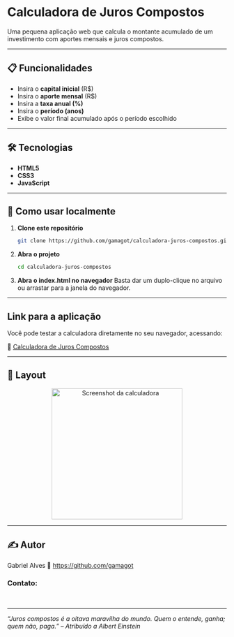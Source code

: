 # Calculadora de Juros Compostos

Uma pequena aplicação web que calcula o montante acumulado de um investimento com aportes mensais e juros compostos.

---

## 📋 Funcionalidades

- Insira o **capital inicial** (R$)  
- Insira o **aporte mensal** (R$)  
- Insira a **taxa anual (%)**  
- Insira o **período (anos)**  
- Exibe o valor final acumulado após o período escolhido  

---

## 🛠️ Tecnologias

- **HTML5**  
- **CSS3**  
- **JavaScript**  

---

## 🚀 Como usar localmente

1. **Clone este repositório**  
   ```bash
   git clone https://github.com/gamagot/calculadora-juros-compostos.git

2. **Abra o projeto**
   ```bash
   cd calculadora-juros-compostos

3. **Abra o index.html no navegador**
Basta dar um duplo-clique no arquivo ou arrastar para a janela do navegador.

---

## Link para a aplicação

Você pode testar a calculadora diretamente no seu navegador, acessando:

🔗 [Calculadora de Juros Compostos](https://gamagot.github.io/calculadora-juros-compostos/)

---

## 🎨 Layout
<p align="center"> <img src="./imagem-calculadora.png" alt="Screenshot da calculadora" width="300"> </p>

---

## ✍️ Autor
Gabriel Alves
🔗 https://github.com/gamagot
<h3 align="left">Contato:</h3>
<p align="left">
<a href="https://www.instagram.com/gabriel_magot/" target="blank"><img align="center" src="https://img.shields.io/badge/Instagram-E4405F?style=for-the-badge&logo=instagram&logoColor=white" alt=""/></a>
<a href="https://www.linkedin.com/in/gabriel-de-jesus-alves/" target="blank"><img align="center" src="https://img.shields.io/badge/LinkedIn-0077B5?style=for-the-badge&logo=linkedin&logoColor=white" alt=""/></a>
</p>


---

<i>“Juros compostos é a oitava maravilha do mundo. Quem o entende, ganha; quem não, paga.”
– Atribuído a Albert Einstein</i>

